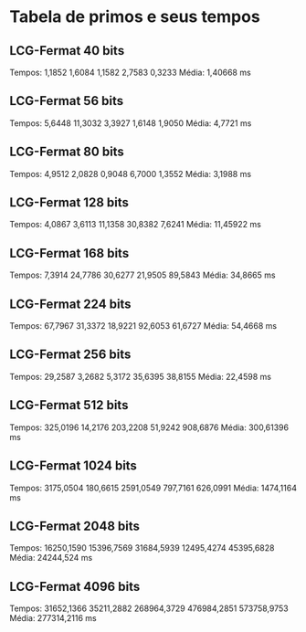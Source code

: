 # Tabela de primos e seus tempos

## LCG-Fermat 40 bits
Tempos:
  1,1852
  1,6084
  1,1582
  2,7583
  0,3233
Média: 1,40668 ms

## LCG-Fermat 56 bits
Tempos:
  5,6448
  11,3032
  3,3927
  1,6148
  1,9050
Média: 4,7721 ms

## LCG-Fermat 80 bits
Tempos:
  4,9512
  2,0828
  0,9048
  6,7000
  1,3552
Média: 3,1988 ms

## LCG-Fermat 128 bits
Tempos:
  4,0867
  3,6113
  11,1358
  30,8382
  7,6241
Média: 11,45922 ms

## LCG-Fermat 168 bits
Tempos:
  7,3914
  24,7786
  30,6277
  21,9505
  89,5843
Média: 34,8665 ms

## LCG-Fermat 224 bits
Tempos:
  67,7967
  31,3372
  18,9221
  92,6053
  61,6727
Média: 54,4668 ms

## LCG-Fermat 256 bits
Tempos:
  29,2587
  3,2682
  5,3172
  35,6395
  38,8155
Média: 22,4598 ms

## LCG-Fermat 512 bits
Tempos:
  325,0196
  14,2176
  203,2208
  51,9242
  908,6876
Média: 300,61396 ms

## LCG-Fermat 1024 bits
Tempos:
  3175,0504
  180,6615
  2591,0549
  797,7161
  626,0991
Média: 1474,1164 ms

## LCG-Fermat 2048 bits
Tempos:
  16250,1590
  15396,7569
  31684,5939
  12495,4274
  45395,6828
Média: 24244,524 ms

## LCG-Fermat 4096 bits
Tempos:
  31652,1366
  35211,2882
  268964,3729
  476984,2851
  573758,9753
Média: 277314,2116 ms
